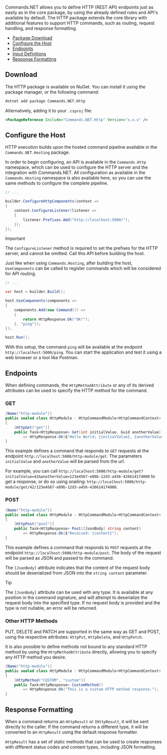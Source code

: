 Commands.NET allows you to define HTTP (REST API) endpoints just as easily as in the core package, by using the already defined rules and API's available by default.
The HTTP package extends the core library with additional features to support HTTP commands, such as routing, request handling, and response formatting.

- [Package Download](#download)
- [Configure the Host](#configure-the-host)
- [Endpoints](#endpoints)
- [Input Definitions](#input-definitions)
- [Response Formatting](#response-formatting)

## Download

The HTTP package is available on NuGet. You can install it using the package manager, or the following command:

```bash
dotnet add package Commands.NET.Http
```

Alternatively, adding it to your `.csproj` file:

```xml
<PackageReference Include="Commands.NET.Http" Version="x.x.x" />
```

## Configure the Host

HTTP execution builds upon the hosted command pipeline available in the `Commands.NET.Hosting` package.

In order to begin configuring, an API is available in the `Commands.Http` namespace, which can be used to configure the HTTP server and the integration with Commands.NET.
All configuration as available in the `Commands.Hosting` namespace is also available here, so you can use the same methods to configure the complete pipeline.

```csharp
// ...

builder.ConfigureHttpComponents(context =>
{
    context.ConfigureListener(listener =>
    {
        listener.Prefixes.Add("http://localhost:5000/");
    });
});
```

> [!IMPORTANT]
> The `ConfigureListener` method is required to set the prefixes for the HTTP server, and cannot be omitted. 
> Call this API before building the host.

Just like when using `Commands.Hosting`, after building the host, `UseComponents` can be called to register commands which will be considered for API routing.

```csharp
// ...

var host = builder.Build();

host.UseComponents(components => 
{
    components.Add(new Command(() =>
    {
        return HttpResponse.Ok("OK!");
    }, "ping"));
});

host.Run();
```

With this setup, the command `ping` will be available at the endpoint `http://localhost:5000/ping`. You can start the application and test it using a web browser or a tool like Postman.

## Endpoints

When defining commands, the `HttpMethodAttribute` or any of its derived attributes can be used to specify the HTTP method for the command.

### GET

```csharp
[Name("http-module")]
public sealed class HttpModule : HttpCommandModule<HttpCommandContext>
{
    [HttpGet("get")]
    public Task<HttpResponse> Get(int initialValue, Guid anotherValue)
        => HttpResponse.Ok($"Hello World; {initialValue}, {anotherValue}");
}
```

This example defines a command that responds to `GET` requests at the endpoint `http://localhost:5000/http-module/get`. The parameters `initialValue` and `anotherValue` will be parsed from the url.

For example, you can call `http://localhost:5000/http-module/get?initialValue=42&anotherValue=123e4567-e89b-12d3-a456-426614174000` to get a response, 
or do so using snailing: `http://localhost:5000/http-module/get/42/123e4567-e89b-12d3-a456-426614174000`.

### POST

```csharp
[Name("http-module")]
public sealed class HttpModule : HttpCommandModule<HttpCommandContext>
{
    [HttpPost("post")]
    public Task<HttpResponse> Post([JsonBody] string content)
        => HttpResponse.Ok($"Received: {content}");
}
```

This example defines a command that responds to `POST` requests at the endpoint `http://localhost:5000/http-module/post`. The body of the request will be parsed as JSON and passed to the command.

The `[JsonBody]` attribute indicates that the content of the request body should be deserialized from JSON into the `string content` parameter.

> [!TIP]
> The `[JsonBody]` attribute can be used with any type. It is available at any position in the command signature, and will attempt to deserialize the request body into the specified type. 
> If no request body is provided and the type is not nullable, an error will be returned.

### Other HTTP Methods

PUT, DELETE and PATCH are supported in the same way as GET and POST, using the respective attributes: `HttpPut`, `HttpDelete`, and `HttpPatch`.

It is also possible to define methods not bound to any standard HTTP method by using the `HttpMethodAttribute` directly, allowing you to specify any HTTP method you desire.

```csharp
[Name("http-module")]
public sealed class HttpModule : HttpCommandModule<HttpCommandContext>
{
    [HttpMethod("CUSTOM", "custom")]
    public Task<HttpResponse> CustomMethod()
        => HttpResponse.Ok("This is a custom HTTP method response.");
}
```

## Response Formatting

When a command returns an `HttpResult` or `IHttpResult`, it will be sent directly to the caller. 
If the command returns a different type, it will be converted to an `HttpResult` using the default response formatter.

`HttpResult` has a set of static methods that can be used to create responses with different status codes and content types, including JSON formatting.